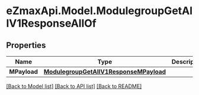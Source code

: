 
# eZmaxApi.Model.ModulegroupGetAllV1ResponseAllOf

## Properties

Name | Type | Description | Notes
------------ | ------------- | ------------- | -------------
**MPayload** | [**ModulegroupGetAllV1ResponseMPayload**](ModulegroupGetAllV1ResponseMPayload.md) |  | 

[[Back to Model list]](../README.md#documentation-for-models)
[[Back to API list]](../README.md#documentation-for-api-endpoints)
[[Back to README]](../README.md)

